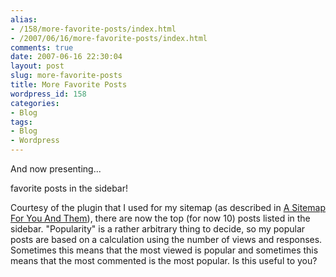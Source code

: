 ```yaml
---
alias:
- /158/more-favorite-posts/index.html
- /2007/06/16/more-favorite-posts/index.html
comments: true
date: 2007-06-16 22:30:04
layout: post
slug: more-favorite-posts
title: More Favorite Posts
wordpress_id: 158
categories:
- Blog
tags:
- Blog
- Wordpress
---
```


And now presenting...

favorite posts in the sidebar!


Courtesy of the plugin that I used for my sitemap (as described in [A Sitemap For You And Them](http://www.goingthewongway.com/2007/06/12/a-sitemap-for-you-and-them/)), there are now the top (for now 10) posts listed in the sidebar.  "Popularity" is a rather arbitrary thing to decide, so my popular posts are based on a calculation using the number of views and responses.  Sometimes this means that the most viewed is popular and sometimes this means that the most commented is the most popular.  Is this useful to you?
